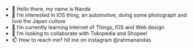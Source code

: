 - 👋 Hello there, my name is Nanda
- 👀 I’m interested in IOS thing, an automotive, doing some photograph and love the Japan culture
- 🌱 I’m currently learning Internet of Things, IOS and Web design
- 💞️ I’m looking to collaborate with Tokopedia and Shopee!
- 📫 How to reach me? hit me on instagram @rahmanandas

<!---
rahmanandas/rahmanandas is a ✨ special ✨ repository because its `README.md` (this file) appears on your GitHub profile.
You can click the Preview link to take a look at your changes.
--->
